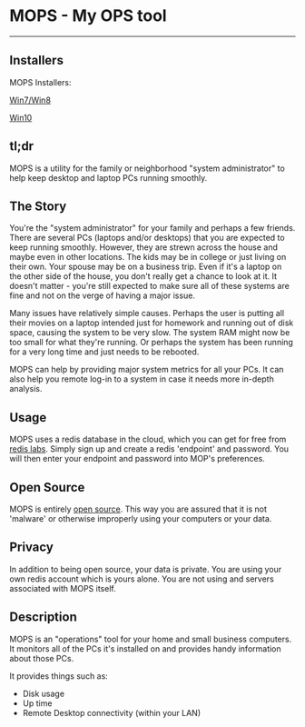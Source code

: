 
# MOPS - My OPS tool #

----------


## Installers ##

MOPS Installers:

[Win7/Win8](http://bit.ly/1IBDqHL)

[Win10](http://bit.ly/1IBDBTu)

## tl;dr ##
MOPS is a utility for the family or neighborhood "system administrator" to help keep desktop and laptop PCs running smoothly.

## The Story ##
You're the "system administrator" for your family and perhaps a few friends. There are several PCs (laptops and/or desktops) that you are expected to keep running smoothly.  However, they are strewn across the house and maybe even in other locations.  The kids may be in college or just living on their own.  Your spouse may be on a business trip.  Even if it's a laptop on the other side of the house, you don't really get a chance to look at it.  It doesn't matter - you're still expected to make sure all of these systems are fine and not on the verge of having a major issue.

Many issues have relatively simple causes.  Perhaps the user is putting all their movies on a laptop intended just for homework and running out of disk space, causing the system to be very slow.  The system RAM might now be too small for what they're running.  Or perhaps the system has been running for a very long time and just needs to be rebooted.

MOPS can help by providing major system metrics for all your PCs.  It can also help you remote log-in to a system in case it needs more in-depth analysis.

## Usage ##
MOPS uses a redis database in the cloud, which you can get for free from [redis labs](http://www.redislabs.com). Simply sign up and create a redis 'endpoint' and password.  You will then enter your endpoint and password into MOP's preferences.

## Open Source ##
MOPS is entirely [open source](http://github.com/jamesabel/mops).  This way you are assured that it is not 'malware' or otherwise improperly using your computers or your data.

## Privacy ##
In addition to being open source, your data is private.  You are using your own redis account which is yours alone.  You are not using and servers associated with MOPS itself.

## Description ##

MOPS is an "operations" tool for your home and small business computers.  It monitors all of the PCs it's installed on and provides handy information about those PCs.

It provides things such as:

- Disk usage
- Up time
- Remote Desktop connectivity (within your LAN)






 